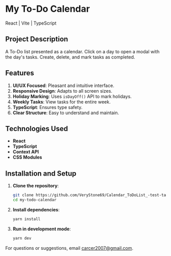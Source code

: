 # My To-Do Calendar
React | Vite | TypeScript

## Project Description

A To-Do list presented as a calendar. Click on a day to open a modal with the day's tasks. Create, delete, and mark tasks as completed.

## Features

1. **UI/UX Focused**: Pleasant and intuitive interface.
2. **Responsive Design**: Adapts to all screen sizes.
3. **Holiday Marking**: Uses `isDayOff()` API to mark holidays.
4. **Weekly Tasks**: View tasks for the entire week.
5. **TypeScript**: Ensures type safety.
6. **Clear Structure**: Easy to understand and maintain.

## Technologies Used

- **React**
- **TypeScript**
- **Context API**
- **CSS Modules**

## Installation and Setup

1. **Clone the repository**:
    ```sh
    git clone https://github.com/VeryStone69/Calendar_ToDoList_-test-task.git
    cd my-todo-calendar
    ```

2. **Install dependencies**:
    ```sh
    yarn install
    ```

3. **Run in development mode**:
    ```sh
    yarn dev
    ```

For questions or suggestions, email [carcer2007@gmail.com](mailto:carcer2007@gmail.com).

